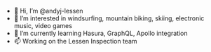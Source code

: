 - 👋 Hi, I’m @andyj-lessen
- 👀 I’m interested in windsurfing, mountain biking, skiing, electronic music, video games
- 🌱 I’m currently learning Hasura, GraphQL, Apollo integration
- 📫 Working on the Lessen Inspection team

<!---
andyj-lessen/andyj-lessen is a ✨ special ✨ repository because its `README.md` (this file) appears on your GitHub profile.
You can click the Preview link to take a look at your changes.
--->
